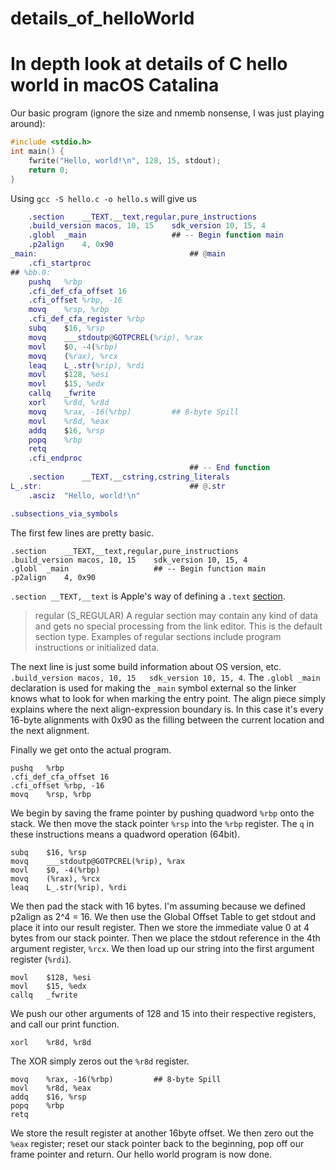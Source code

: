 # details_of_helloWorld
# In depth look at details of C hello world in macOS Catalina

Our basic program (ignore the size and nmemb nonsense, I was just playing around):
```C
#include <stdio.h>
int main() {
    fwrite("Hello, world!\n", 128, 15, stdout);
    return 0;
}
```
Using `gcc -S hello.c -o hello.s` will give us
```M
	.section	__TEXT,__text,regular,pure_instructions
	.build_version macos, 10, 15	sdk_version 10, 15, 4
	.globl	_main                   ## -- Begin function main
	.p2align	4, 0x90
_main:                                  ## @main
	.cfi_startproc
## %bb.0:
	pushq	%rbp
	.cfi_def_cfa_offset 16
	.cfi_offset %rbp, -16
	movq	%rsp, %rbp
	.cfi_def_cfa_register %rbp
	subq	$16, %rsp
	movq	___stdoutp@GOTPCREL(%rip), %rax
	movl	$0, -4(%rbp)
	movq	(%rax), %rcx
	leaq	L_.str(%rip), %rdi
	movl	$128, %esi
	movl	$15, %edx
	callq	_fwrite
	xorl	%r8d, %r8d
	movq	%rax, -16(%rbp)         ## 8-byte Spill
	movl	%r8d, %eax
	addq	$16, %rsp
	popq	%rbp
	retq
	.cfi_endproc
                                        ## -- End function
	.section	__TEXT,__cstring,cstring_literals
L_.str:                                 ## @.str
	.asciz	"Hello, world!\n"

.subsections_via_symbols
```

The first few lines are pretty basic. 
```
.section	__TEXT,__text,regular,pure_instructions
.build_version macos, 10, 15	sdk_version 10, 15, 4
.globl	_main                   ## -- Begin function main
.p2align	4, 0x90
```
`.section __TEXT,__text` is Apple's way of defining a `.text` 
[section](https://developer.apple.com/library/archive/documentation/DeveloperTools/Reference/Assembler/040-Assembler_Directives/asm_directives.html#//apple_ref/doc/uid/TP30000823-SW1).
>regular (S_REGULAR)
A regular section may contain any kind of data and gets no special processing from the link editor. This is the default section type. Examples of regular sections include program instructions or initialized data.

The next line is just some build information about OS version, etc.
`.build_version macos, 10, 15	sdk_version 10, 15, 4`.
The `.globl _main` declaration is used for making the `_main` symbol external so
the linker knows what to look for when marking the entry point. The align piece
simply explains where the next align-expression boundary is. In this case it's 
every 16-byte alignments with 0x90 as the filling between the current location
and the next alignment.

Finally we get onto the actual program.
```
pushq	%rbp
.cfi_def_cfa_offset 16
.cfi_offset %rbp, -16
movq	%rsp, %rbp
```
We begin by saving the frame pointer by pushing quadword `%rbp` onto the stack.
We then move the stack pointer `%rsp` into the `%rbp` register. The `q` in these
instructions means a quadword operation (64bit).

```
subq	$16, %rsp
movq	___stdoutp@GOTPCREL(%rip), %rax
movl	$0, -4(%rbp)
movq	(%rax), %rcx
leaq	L_.str(%rip), %rdi

```
We then pad the stack with 16 bytes. I'm assuming because we defined p2align as 2^4 = 16.
We then use the Global Offset Table to get stdout and place it into our result register.
Then we store the immediate value 0 at 4 bytes from our stack pointer. Then we 
place the stdout reference in the 4th argument register, `%rcx`. We then load up
our string into the first argument register (`%rdi`). 
```
movl	$128, %esi
movl	$15, %edx
callq	_fwrite
```
We push our other arguments of 128 and 15 into their respective registers, and call
our print function.
```
xorl	%r8d, %r8d
```
The XOR simply zeros out the `%r8d` register. 
```
movq	%rax, -16(%rbp)         ## 8-byte Spill
movl	%r8d, %eax
addq	$16, %rsp
popq	%rbp
retq
```
We store the result register at another 16byte offset. We then zero out the
`%eax` register; reset our stack pointer back to the beginning, pop off our
frame pointer and return. Our hello world program is now done.
